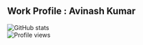 ## Work Profile : Avinash Kumar  

![GitHub stats](https://github-readme-stats.vercel.app/api?username=atg05&show_icons=true)  
![Profile views](https://gpvc.arturio.dev/atg05)  
